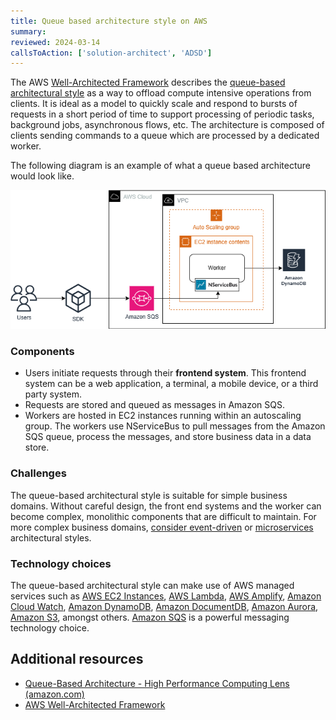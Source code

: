 ```yaml
---
title: Queue based architecture style on AWS
summary:
reviewed: 2024-03-14
callsToAction: ['solution-architect', 'ADSD']
---
```


The AWS [Well-Architected Framework](well-architected.md) describes the [queue-based architectural style](https://docs.aws.amazon.com/wellarchitected/latest/high-performance-computing-lens/queue-based-architecture.html) as a way to offload compute intensive operations from clients. It is ideal as a model to quickly scale and respond to bursts of requests in a short period of time to support processing of periodic tasks, background jobs, asynchronous flows, etc. The architecture is composed of clients sending commands to a queue which are processed by a dedicated worker.

The following diagram is an example of what a queue based architecture would look like.

!["Queue based architecture sample"](/architecture/aws/images/queue-based-architecture.png)

### Components

- Users initiate requests through their **frontend system**. This frontend system can be a web application, a terminal, a mobile device, or a third party system.
- Requests are stored and queued as messages in Amazon SQS.
- Workers are hosted in EC2 instances running within an autoscaling group. The workers use NServiceBus to pull messages from the Amazon SQS queue, process the messages, and store business data in a data store.

### Challenges

The queue-based architectural style is suitable for simple business domains. Without careful design, the front end systems and the worker can become complex, monolithic components that are difficult to maintain. For more complex business domains, [consider event-driven](event-driven-architecture.md) or [microservices](microservices.md) architectural styles.

### Technology choices

The queue-based architectural style can make use of AWS managed services such as [AWS EC2 Instances](https://aws.amazon.com/ec2/), [AWS Lambda](https://aws.amazon.com/lambda/), [AWS Amplify](https://aws.amazon.com/amplify/), [Amazon Cloud Watch](https://aws.amazon.com/cloudwatch/), [Amazon DynamoDB](https://aws.amazon.com/dynamodb/), [Amazon DocumentDB](https://aws.amazon.com/documentdb/), [Amazon Aurora](https://aws.amazon.com/rds/aurora/), [Amazon S3](https://aws.amazon.com/s3/), amongst others. [Amazon SQS](https://aws.amazon.com/sqs/) is a powerful messaging technology choice.

## Additional resources

* [Queue-Based Architecture - High Performance Computing Lens (amazon.com)](https://docs.aws.amazon.com/wellarchitected/latest/high-performance-computing-lens/queue-based-architecture.html)
* [AWS Well-Architected Framework](https://aws.amazon.com/architecture/well-architected/)